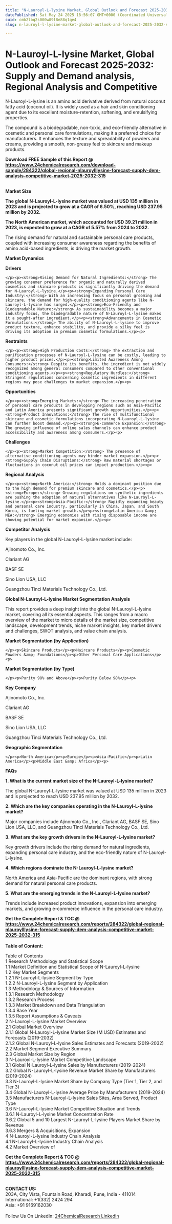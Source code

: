 ```yaml
---
title: "N-Lauroyl-L-lysine Market, Global Outlook and Forecast 2025-2032: Supply and Demand analysis, Regional Analysis and Competitive"
datePublished: Sat May 24 2025 18:56:07 GMT+0000 (Coordinated Universal Time)
cuid: cmb2lbq2s000w09l8e88q1qe4
slug: n-lauroyl-l-lysine-market-global-outlook-and-forecast-2025-2032-supply-and-demand-analysis-regional-analysis-and-competitive-1

---
```


# N-Lauroyl-L-lysine Market, Global Outlook and Forecast 2025-2032: Supply and Demand analysis, Regional Analysis and Competitive

<p>N-Lauroyl-L-lysine is an amino acid derivative derived from natural coconut fatty acid (coconut oil). It is widely used as a hair and skin conditioning agent due to its excellent moisture-retention, softening, and emulsifying properties. </p><p>
</p><p>The compound is a biodegradable, non-toxic, and eco-friendly alternative in cosmetic and personal care formulations, making it a preferred choice for manufacturers. It enhances the texture and spreadability of powders and creams, providing a smooth, non-greasy feel to skincare and makeup products.</p><div><b>Download FREE Sample of this Report @ 
            <a href="https://www.24chemicalresearch.com/download-sample/284322/global-regional-nlauroylllysine-forecast-supply-dem-analysis-competitive-market-2025-2032-315">
            https://www.24chemicalresearch.com/download-sample/284322/global-regional-nlauroylllysine-forecast-supply-dem-analysis-competitive-market-2025-2032-315</a></b></div><br><p>
<strong>Market Size</strong></p><p>
</p><p><strong>The global N-Lauroyl-L-lysine market was valued at USD 135 million in 2023 and is projected to grow at a CAGR of 6.50%, reaching USD 237.95 million by 2032. </strong></p><p>
</p><p><strong>The North American market, which accounted for USD 39.21 million in 2023, is expected to grow at a CAGR of 5.57% from 2024 to 2032.</strong> </p><p>
</p><p>The rising demand for natural and sustainable personal care products, coupled with increasing consumer awareness regarding the benefits of amino acid-based ingredients, is driving the market growth.</p><p>
<strong>Market Dynamics</strong></p><p>
<strong>Drivers</strong></p><p>

	</p><p><strong>Rising Demand for Natural Ingredients:</strong> The growing consumer preference for organic and naturally derived cosmetics and skincare products is significantly driving the demand for N-Lauroyl-L-lysine.</p><p><strong>Expanding Personal Care Industry:</strong> With an increasing focus on personal grooming and skincare, the demand for high-quality conditioning agents like N-Lauroyl-L-lysine has surged.</p><p><strong>Eco-Friendly and Biodegradable Nature:</strong> As sustainability becomes a major industry focus, the biodegradable nature of N-Lauroyl-L-lysine makes it a sought-after ingredient.</p><p><strong>Advancements in Cosmetic Formulations:</strong> The ability of N-Lauroyl-L-lysine to improve product texture, enhance stability, and provide a silky feel is driving its adoption in premium cosmetic formulations.</p><p>
<strong>Restraints</strong></p><p>

	</p><p><strong>High Production Costs:</strong> The extraction and purification processes of N-Lauroyl-L-lysine can be costly, leading to higher product prices.</p><p><strong>Limited Awareness Among Consumers:</strong> Despite its benefits, the ingredient is not widely recognized among general consumers compared to other conventional conditioning agents.</p><p><strong>Regulatory Hurdles:</strong> Stringent regulations concerning cosmetic ingredients in different regions may pose challenges to market expansion.</p><p>
<strong>Opportunities</strong></p><p>

	</p><p><strong>Emerging Markets:</strong> The increasing penetration of personal care products in developing regions such as Asia-Pacific and Latin America presents significant growth opportunities.</p><p><strong>Product Innovations:</strong> The rise of multifunctional skincare and cosmetic formulations incorporating N-Lauroyl-L-lysine can further boost demand.</p><p><strong>E-commerce Expansion:</strong> The growing influence of online sales channels can enhance product accessibility and awareness among consumers.</p><p>
<strong>Challenges</strong></p><p>

	</p><p><strong>Market Competition:</strong> The presence of alternative conditioning agents may hinder market expansion.</p><p><strong>Supply Chain Disruptions:</strong> Raw material shortages or fluctuations in coconut oil prices can impact production.</p><p>
<strong>Regional Analysis</strong></p><p>

	</p><p><strong>North America:</strong> Holds a dominant position due to the high demand for premium skincare and cosmetics.</p><p><strong>Europe:</strong> Growing regulations on synthetic ingredients are pushing the adoption of natural alternatives like N-Lauroyl-L-lysine.</p><p><strong>Asia-Pacific:</strong> Rapidly expanding beauty and personal care industry, particularly in China, Japan, and South Korea, is fueling market growth.</p><p><strong>Latin America &amp; MEA:</strong> Emerging economies with rising disposable income are showing potential for market expansion.</p><p>
<strong>Competitor Analysis</strong></p><p>
</p><p>Key players in the global N-Lauroyl-L-lysine market include:</p><p>
</p><p>Ajinomoto Co., Inc.</p><p>Clariant AG</p><p>BASF SE</p><p>Sino Lion USA, LLC</p><p>Guangzhou Tinci Materials Technology Co., Ltd.</p><p>
<strong>Global N-Lauroyl-L-lysine Market Segmentation Analysis</strong></p><p>
</p><p>This report provides a deep insight into the global N-Lauroyl-L-lysine market, covering all its essential aspects. This ranges from a macro overview of the market to micro details of the market size, competitive landscape, development trends, niche market insights, key market drivers and challenges, SWOT analysis, and value chain analysis.</p><p>
<strong>Market Segmentation (by Application)</strong></p><p>

	</p><p>Skincare Products</p><p>Haircare Products</p><p>Cosmetic Powders &amp; Foundations</p><p>Other Personal Care Applications</p><p>
<strong>Market Segmentation (by Type)</strong></p><p>

	</p><p>Purity 98% and Above</p><p>Purity Below 98%</p><p>
<strong>Key Company</strong></p><p>
</p><p>Ajinomoto Co., Inc.</p><p>Clariant AG</p><p>BASF SE</p><p>Sino Lion USA, LLC</p><p>Guangzhou Tinci Materials Technology Co., Ltd.</p><p>
<strong>Geographic Segmentation</strong></p><p>

	</p><p>North America</p><p>Europe</p><p>Asia-Pacific</p><p>Latin America</p><p>Middle East &amp; Africa</p><p>
<strong>FAQs</strong></p><p>
<strong>1. What is the current market size of the N-Lauroyl-L-lysine market?</strong></p><p>
</p><p>The global N-Lauroyl-L-lysine market was valued at USD 135 million in 2023 and is projected to reach USD 237.95 million by 2032.</p><p>
<strong>2. Which are the key companies operating in the N-Lauroyl-L-lysine market?</strong></p><p>
</p><p>Major companies include Ajinomoto Co., Inc., Clariant AG, BASF SE, Sino Lion USA, LLC, and Guangzhou Tinci Materials Technology Co., Ltd.</p><p>
<strong>3. What are the key growth drivers in the N-Lauroyl-L-lysine market?</strong></p><p>
</p><p>Key growth drivers include the rising demand for natural ingredients, expanding personal care industry, and the eco-friendly nature of N-Lauroyl-L-lysine.</p><p>
<strong>4. Which regions dominate the N-Lauroyl-L-lysine market?</strong></p><p>
</p><p>North America and Asia-Pacific are the dominant regions, with strong demand for natural personal care products.</p><p>
<strong>5. What are the emerging trends in the N-Lauroyl-L-lysine market?</strong></p><p>
</p><p>Trends include increased product innovations, expansion into emerging markets, and growing e-commerce influence in the personal care industry.</p>

<div><b>Get the Complete Report & TOC @ 
            <a href="https://www.24chemicalresearch.com/reports/284322/global-regional-nlauroylllysine-forecast-supply-dem-analysis-competitive-market-2025-2032-315">
            https://www.24chemicalresearch.com/reports/284322/global-regional-nlauroylllysine-forecast-supply-dem-analysis-competitive-market-2025-2032-315</a></b></div><br>
            <b>Table of Content:</b><p>Table of Contents<br />
1 Research Methodology and Statistical Scope<br />
1.1 Market Definition and Statistical Scope of N-Lauroyl-L-lysine<br />
1.2 Key Market Segments<br />
1.2.1 N-Lauroyl-L-lysine Segment by Type<br />
1.2.2 N-Lauroyl-L-lysine Segment by Application<br />
1.3 Methodology & Sources of Information<br />
1.3.1 Research Methodology<br />
1.3.2 Research Process<br />
1.3.3 Market Breakdown and Data Triangulation<br />
1.3.4 Base Year<br />
1.3.5 Report Assumptions & Caveats<br />
2 N-Lauroyl-L-lysine Market Overview<br />
2.1 Global Market Overview<br />
2.1.1 Global N-Lauroyl-L-lysine Market Size (M USD) Estimates and Forecasts (2019-2032)<br />
2.1.2 Global N-Lauroyl-L-lysine Sales Estimates and Forecasts (2019-2032)<br />
2.2 Market Segment Executive Summary<br />
2.3 Global Market Size by Region<br />
3 N-Lauroyl-L-lysine Market Competitive Landscape<br />
3.1 Global N-Lauroyl-L-lysine Sales by Manufacturers (2019-2024)<br />
3.2 Global N-Lauroyl-L-lysine Revenue Market Share by Manufacturers (2019-2024)<br />
3.3 N-Lauroyl-L-lysine Market Share by Company Type (Tier 1, Tier 2, and Tier 3)<br />
3.4 Global N-Lauroyl-L-lysine Average Price by Manufacturers (2019-2024)<br />
3.5 Manufacturers N-Lauroyl-L-lysine Sales Sites, Area Served, Product Type<br />
3.6 N-Lauroyl-L-lysine Market Competitive Situation and Trends<br />
3.6.1 N-Lauroyl-L-lysine Market Concentration Rate<br />
3.6.2 Global 5 and 10 Largest N-Lauroyl-L-lysine Players Market Share by Revenue<br />
3.6.3 Mergers & Acquisitions, Expansion<br />
4 N-Lauroyl-L-lysine Industry Chain Analysis<br />
4.1 N-Lauroyl-L-lysine Industry Chain Analysis<br />
4.2 Market Overview of</p>

<div><b>Get the Complete Report & TOC @ 
            <a href="https://www.24chemicalresearch.com/reports/284322/global-regional-nlauroylllysine-forecast-supply-dem-analysis-competitive-market-2025-2032-315">
            https://www.24chemicalresearch.com/reports/284322/global-regional-nlauroylllysine-forecast-supply-dem-analysis-competitive-market-2025-2032-315</a></b></div><br>

<b>CONTACT US:</b><br>
            203A, City Vista, Fountain Road, Kharadi, Pune, India - 411014<br>
            International: +1(332) 2424 294<br>
            Asia: +91 9169162030 <br><br>
            Follow Us On LinkedIn: <a href="https://www.linkedin.com/company/24chemicalresearch/">24ChemicalResearch LinkedIn</a>